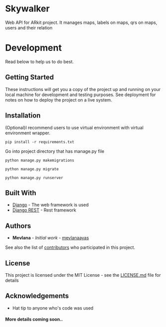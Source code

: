 # Skywalker

Web API for ARkit project. It manages maps, labels on maps, qrs on maps, users and their relation

# Development

Read below to help us to do best.

## Getting Started

These instructions will get you a copy of the project up and running on your local machine for development and testing purposes. See deployment for notes on how to deploy the project on a live system.

## Installation
(Optional)I recommend users to use virtual environment with virtual environment wrapper.

`
pip install -r requirements.txt
`

Go into project directory that has manage.py file

`python manage.py makemigrations`


`python manage.py migrate`

`python manage.py runserver`

## Built With

* [Django](https://docs.djangoproject.com/en/1.11/) - The web framework is used
* [Django REST](http://www.django-rest-framework.org) - Rest framework


## Authors

* **Mevlana** - *Initial work* - [mevlanaayas](https://github.com/mevlanaayas)

See also the list of [contributors](https://github.com/mevlanaayas/Skywalker/contributors) who participated in this project.

## License

This project is licensed under the MIT License - see the [LICENSE.md](https://github.com/mevlanaayas/Skywalker/blob/master/LICENSE.txt) file for details

## Acknowledgements

* Hat tip to anyone who's code was used

#### More details coming soon..
